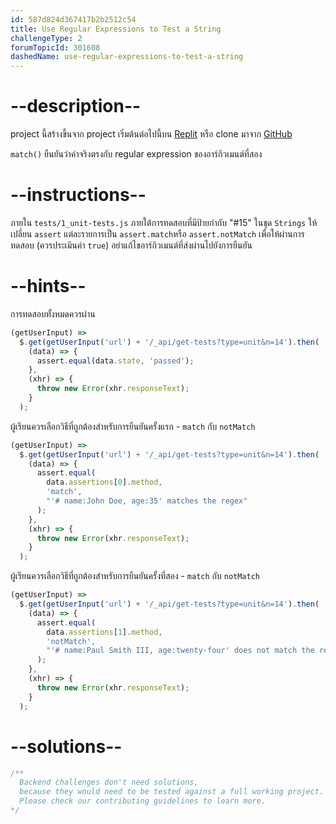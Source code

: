 ```yaml
---
id: 587d824d367417b2b2512c54
title: Use Regular Expressions to Test a String
challengeType: 2
forumTopicId: 301608
dashedName: use-regular-expressions-to-test-a-string
---
```


# --description--

project นี้สร้างขึ้นจาก project เริ่มต้นต่อไปนี้บน [Replit](https://replit.com/github/freeCodeCamp/boilerplate-mochachai) หรือ clone มาจาก [GitHub](https://github.com/freeCodeCamp/boilerplate-mochachai/)

`match()` ยืนยันว่าค่าจริงตรงกับ regular expression ของอาร์กิวเมนต์ที่สอง

# --instructions--

ภายใน `tests/1_unit-tests.js` ภายใต้การทดสอบที่มีป้ายกำกับ "#15" ในชุด `Strings` ให้เปลี่ยน `assert` แต่ละรายการเป็น `assert.match`หรือ `assert.notMatch` เพื่อให้ผ่านการทดสอบ (ควรประเมินค่า  `true`) อย่าแก้ไขอาร์กิวเมนต์ที่ส่งผ่านไปยังการยืนยัน

# --hints--

การทดสอบทั้งหมดควรผ่าน

```js
(getUserInput) =>
  $.get(getUserInput('url') + '/_api/get-tests?type=unit&n=14').then(
    (data) => {
      assert.equal(data.state, 'passed');
    },
    (xhr) => {
      throw new Error(xhr.responseText);
    }
  );
```

ผู้เรียนควรเลือกวิธีที่ถูกต้องสำหรับการยืนยันครั้งแรก - `match` กับ  `notMatch`

```js
(getUserInput) =>
  $.get(getUserInput('url') + '/_api/get-tests?type=unit&n=14').then(
    (data) => {
      assert.equal(
        data.assertions[0].method,
        'match',
        "'# name:John Doe, age:35' matches the regex"
      );
    },
    (xhr) => {
      throw new Error(xhr.responseText);
    }
  );
```

ผู้เรียนควรเลือกวิธีที่ถูกต้องสำหรับการยืนยันครั้งที่สอง - `match` กับ  `notMatch`

```js
(getUserInput) =>
  $.get(getUserInput('url') + '/_api/get-tests?type=unit&n=14').then(
    (data) => {
      assert.equal(
        data.assertions[1].method,
        'notMatch',
        "'# name:Paul Smith III, age:twenty-four' does not match the regex (the age must be numeric)"
      );
    },
    (xhr) => {
      throw new Error(xhr.responseText);
    }
  );
```

# --solutions--

```js
/**
  Backend challenges don't need solutions, 
  because they would need to be tested against a full working project. 
  Please check our contributing guidelines to learn more.
*/
```
